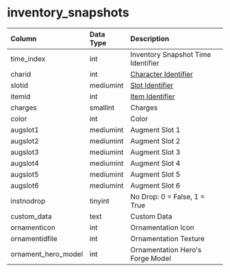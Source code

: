 # inventory\_snapshots

| Column | Data Type | Description |
| :--- | :--- | :--- |
| time\_index | int | Inventory Snapshot Time Identifier |
| charid | int | [Character Identifier](https://github.com/EQEmu/docs-db-schema/tree/e0eb157dbf5563b03c0faf391abc87ec69239f4a/docs/schema/categories/inventory/character_data.md) |
| slotid | mediumint | [Slot Identifier](https://eqemu.gitbook.io/server/categories/inventory/inventory-slots) |
| itemid | int | [Item Identifier](https://github.com/EQEmu/docs-db-schema/tree/e0eb157dbf5563b03c0faf391abc87ec69239f4a/docs/schema/categories/inventory/items.md) |
| charges | smallint | Charges |
| color | int | Color |
| augslot1 | mediumint | Augment Slot 1 |
| augslot2 | mediumint | Augment Slot 2 |
| augslot3 | mediumint | Augment Slot 3 |
| augslot4 | mediumint | Augment Slot 4 |
| augslot5 | mediumint | Augment Slot 5 |
| augslot6 | mediumint | Augment Slot 6 |
| instnodrop | tinyint | No Drop: 0 = False, 1 = True |
| custom\_data | text | Custom Data |
| ornamenticon | int | Ornamentation Icon |
| ornamentidfile | int | Ornamentation Texture |
| ornament\_hero\_model | int | Ornamentation Hero's Forge Model |

